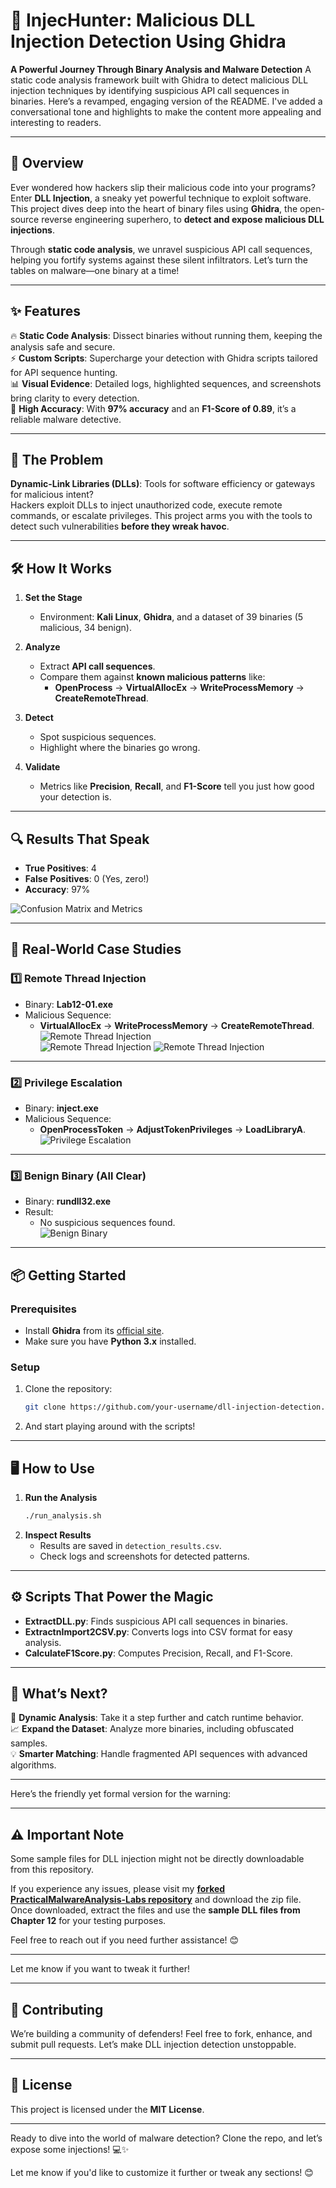 # 🚀 InjecHunter: Malicious DLL Injection Detection Using Ghidra
**A Powerful Journey Through Binary Analysis and Malware Detection**
A static code analysis framework built with Ghidra to detect malicious DLL injection techniques by identifying suspicious API call sequences in binaries.
Here’s a revamped, engaging version of the README. I've added a conversational tone and highlights to make the content more appealing and interesting to readers.

---

## 👀 Overview  
Ever wondered how hackers slip their malicious code into your programs? Enter **DLL Injection**, a sneaky yet powerful technique to exploit software. This project dives deep into the heart of binary files using **Ghidra**, the open-source reverse engineering superhero, to **detect and expose malicious DLL injections**.  

Through **static code analysis**, we unravel suspicious API call sequences, helping you fortify systems against these silent infiltrators. Let’s turn the tables on malware—one binary at a time!  

---

## ✨ Features  
🔥 **Static Code Analysis**: Dissect binaries without running them, keeping the analysis safe and secure.  
⚡ **Custom Scripts**: Supercharge your detection with Ghidra scripts tailored for API sequence hunting.  
📊 **Visual Evidence**: Detailed logs, highlighted sequences, and screenshots bring clarity to every detection.  
🎯 **High Accuracy**: With **97% accuracy** and an **F1-Score of 0.89**, it’s a reliable malware detective.  

---

## 🧩 The Problem  
**Dynamic-Link Libraries (DLLs)**: Tools for software efficiency or gateways for malicious intent?  
Hackers exploit DLLs to inject unauthorized code, execute remote commands, or escalate privileges. This project arms you with the tools to detect such vulnerabilities **before they wreak havoc**.  

---

## 🛠️ How It Works  
1. **Set the Stage**  
   - Environment: **Kali Linux**, **Ghidra**, and a dataset of 39 binaries (5 malicious, 34 benign).  

2. **Analyze**  
   - Extract **API call sequences**.  
   - Compare them against **known malicious patterns** like:  
     - **OpenProcess** → **VirtualAllocEx** → **WriteProcessMemory** → **CreateRemoteThread**.  

3. **Detect**  
   - Spot suspicious sequences.  
   - Highlight where the binaries go wrong.  

4. **Validate**  
   - Metrics like **Precision**, **Recall**, and **F1-Score** tell you just how good your detection is.  

---

## 🔍 Results That Speak  
- **True Positives**: 4  
- **False Positives**: 0 (Yes, zero!)  
- **Accuracy**: 97%  

![Confusion Matrix and Metrics](./images/f1_score.png)  

---

## 🎯 Real-World Case Studies  

### **1️⃣ Remote Thread Injection**
- Binary: **Lab12-01.exe**  
- Malicious Sequence:  
  - **VirtualAllocEx** → **WriteProcessMemory** → **CreateRemoteThread**.  
![Remote Thread Injection](./images/remotethreadinjection.png)  
![Remote Thread Injection](./images/remotethreadinjection-1.png)
![Remote Thread Injection](./images/remotethreadinjection-2.png)
---

### **2️⃣ Privilege Escalation**  
- Binary: **inject.exe**  
- Malicious Sequence:  
  - **OpenProcessToken** → **AdjustTokenPrivileges** → **LoadLibraryA**.  
![Privilege Escalation](./images/privilege-escalation.png)  

---

### **3️⃣ Benign Binary (All Clear)**  
- Binary: **rundll32.exe**  
- Result:  
  - No suspicious sequences found.  
![Benign Binary](./images/benign.png)  

---

## 📦 Getting Started  
### Prerequisites  
- Install **Ghidra** from its [official site](https://ghidra-sre.org/).  
- Make sure you have **Python 3.x** installed.  

### Setup  
1. Clone the repository:  
   ```bash
   git clone https://github.com/your-username/dll-injection-detection.git
   ```  
2. And start playing around with the scripts! 
---

## 🖥️ How to Use  
1. **Run the Analysis**  
   ```bash
   ./run_analysis.sh
   ```  
2. **Inspect Results**  
   - Results are saved in `detection_results.csv`.  
   - Check logs and screenshots for detected patterns.  

---

## ⚙️ Scripts That Power the Magic  
- **ExtractDLL.py**: Finds suspicious API call sequences in binaries.  
- **ExtractnImport2CSV.py**: Converts logs into CSV format for easy analysis.  
- **CalculateF1Score.py**: Computes Precision, Recall, and F1-Score.  

---

## 🚀 What’s Next?  
🔗 **Dynamic Analysis**: Take it a step further and catch runtime behavior.  
📈 **Expand the Dataset**: Analyze more binaries, including obfuscated samples.  
💡 **Smarter Matching**: Handle fragmented API sequences with advanced algorithms.  

---
Here’s the friendly yet formal version for the warning:

---

## ⚠️ Important Note  
Some sample files for DLL injection might not be directly downloadable from this repository.  

If you experience any issues, please visit my **[forked PracticalMalwareAnalysis-Labs repository](https://github.com/fatemameem/PracticalMalwareAnalysis-Labs)** and download the zip file.  
Once downloaded, extract the files and use the **sample DLL files from Chapter 12** for your testing purposes.  

Feel free to reach out if you need further assistance! 😊

---

Let me know if you want to tweak it further!

---

## 🤝 Contributing  
We’re building a community of defenders! Feel free to fork, enhance, and submit pull requests. Let’s make DLL injection detection unstoppable.  

---

## 📜 License  
This project is licensed under the **MIT License**.  

---

Ready to dive into the world of malware detection? Clone the repo, and let’s expose some injections! 💻✨  

Let me know if you'd like to customize it further or tweak any sections! 😊
